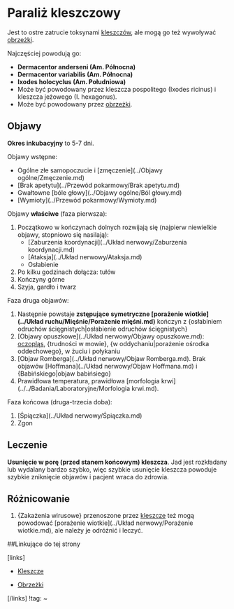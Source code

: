 # Paraliż kleszczowy

Jest to ostre zatrucie toksynami [kleszczów](../../Patogeny/Stawonogi/Kleszcze.md), ale mogą go też wywoływać [obrzeżki](../../Patogeny/Stawonogi/Obrzeżki.md).

Najczęściej powodują go:

- **Dermacentor anderseni (Am. Północna)**
- **Dermacentor variabilis (Am. Północna)**
- **Ixodes holocyclus (Am. Południowa)**
- Może być powodowany przez kleszcza pospolitego (Ixodes ricinus) i kleszcza jeżowego (I. hexagonus).
- Może być powodowany przez [obrzeżki](../../Patogeny/Stawonogi/Obrzeżki.md).



## Objawy

**Okres inkubacyjny** to 5-7 dni.

Objawy wstępne:

- Ogólne złe samopoczucie i [zmęczenie](../Objawy ogólne/Zmęczenie.md)
- [Brak apetytu](../Przewód pokarmowy/Brak apetytu.md)
- Gwałtowne [bóle głowy](../Objawy ogólne/Ból głowy.md)
- [Wymioty](../Przewód pokarmowy/Wymioty.md)

Objawy **właściwe** (faza pierwsza):

1. Początkowo w kończynach dolnych rozwijają się (najpierw niewielkie objawy, stopniowo się nasilają):
   - [Zaburzenia koordynacji](../Układ nerwowy/Zaburzenia koordynacji.md)
   - [Ataksja](../Układ nerwowy/Ataksja.md)
   - Osłabienie
2. Po kilku godzinach dołącza: tułów
3. Kończyny górne
4. Szyja, gardło i twarz

Faza druga objawów:

1. Następnie powstaje **zstępujące symetryczne [porażenie wiotkie](../Układ ruchu/Mięśnie/Porażenie mięśni.md)** kończyn z {osłabiniem odruchów ścięgnistych|osłabienie odruchów ścięgnistych}
2. [Objawy opuszkowe](../Układ nerwowy/Objawy opuszkowe.md): [oczopląs](../Oko/Oczopląs.md), {trudności w mowie}, {w oddychaniu|porażenie ośrodka oddechowego}, w żuciu i połykaniu
3. [Objaw Romberga](../Układ nerwowy/Objaw Romberga.md). Brak objawów [Hoffmana](../Układ nerwowy/Objaw Hoffmana.md) i {Babińskiego|objaw babińsiego}
4. Prawidłowa temperatura, prawidłowa [morfologia krwi](../../Badania/Laboratoryjne/Morfologia krwi.md).

Faza końcowa (druga-trzecia doba):

1. [Śpiączka](../Układ nerwowy/Śpiączka.md)
2. Zgon



## Leczenie

**Usunięcie w porę (przed stanem końcowym) kleszcza**. Jad jest rozkładany lub wydalany bardzo szybko, więc szybkie usunięcie kleszcza powoduje szybkie zniknięcie objawów i pacjent wraca do zdrowia.



## Różnicowanie

1. {Zakażenia wirusowe} przenoszone przez [kleszcze](../../Patogeny/Stawonogi/Kleszcze.md) też mogą powodować [porażenie wiotkie](../Układ nerwowy/Porażenie wiotkie.md), ale należy je odróżnić i leczyć.





##Linkujące do tej strony

[links]

- [Kleszcze](../../Patogeny/Stawonogi/Kleszcze.md)

- [Obrzeżki](../../Patogeny/Stawonogi/Obrzeżki.md)


[/links]
!tag:
~

